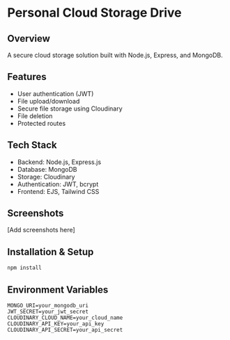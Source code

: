 # Personal Cloud Storage Drive

## Overview
A secure cloud storage solution built with Node.js, Express, and MongoDB.

## Features
- User authentication (JWT)
- File upload/download
- Secure file storage using Cloudinary
- File deletion
- Protected routes

## Tech Stack
- Backend: Node.js, Express.js
- Database: MongoDB
- Storage: Cloudinary
- Authentication: JWT, bcrypt
- Frontend: EJS, Tailwind CSS

## Screenshots
[Add screenshots here]

## Installation & Setup
```bash
npm install
```

## Environment Variables
```env
MONGO_URI=your_mongodb_uri
JWT_SECRET=your_jwt_secret
CLOUDINARY_CLOUD_NAME=your_cloud_name
CLOUDINARY_API_KEY=your_api_key
CLOUDINARY_API_SECRET=your_api_secret
```
